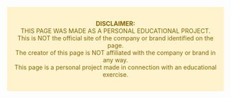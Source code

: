 <div align="center" style="background-color: #fff3cd; color: #856404; padding: 15px; border: 1px solid #ffeeba;">

<strong>DISCLAIMER:</strong><br>
THIS PAGE WAS MADE AS A PERSONAL EDUCATIONAL PROJECT.<br>
This is NOT the official site of the company or brand identified on the page.<br>
The creator of this page is NOT affiliated with the company or brand in any way.<br>
This page is a personal project made in connection with an educational exercise.

</div>
